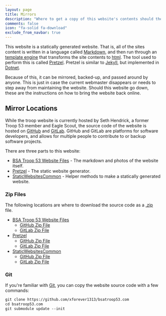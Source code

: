 ```yaml
---
layout: page
title: Mirrors
description: "Where to get a copy of this website's contents should the website go down."
comments: false
icon: "fa-solid fa-download"
exclude_from_navbar: true
---
```


This website is a statically generated website.  That is, all of the sites content is written in a language called [Markdown](https://en.wikipedia.org/wiki/Markdown), and then run through an [template engine](https://learn.microsoft.com/en-us/aspnet/core/mvc/views/razor?view=aspnetcore-8.0) that transforms the site contents to [html](https://en.wikipedia.org/wiki/HTML).  The tool used to perform this is called [Pretzel](https://github.com/xforever1313/pretzel).  Pretzel is similar to [Jekyll](https://jekyllrb.com/docs/installation/), but implemented in [Dotnet](https://en.wikipedia.org/wiki/.NET).

Because of this, it can be mirrored, backed-up, and passed around by anyone.  This is just in case the current webmaster disappears or needs to step away from maintaining the website.  Should this website go down, these are the instructions on how to bring the website back online.

## Mirror Locations

While the troop website is currently hosted by Seth Hendrick, a former Troop 53 member and Eagle Scout, the source code of the website is hosted on [GitHub](https://en.wikipedia.org/wiki/GitHub) and [GitLab](https://en.wikipedia.org/wiki/GitLab).  GitHub and GitLab are platforms for software developers, and allows for multiple people to contribute to or backup software projects.

There are three parts to this website:

* [BSA Troop 53 Website Files](https://github.com/xforever1313/bsatroop53.com) - The markdown and photos of the website itself.
* [Pretzel](https://github.com/xforever1313/pretzel) - The static website generator.
* [StaticWebsitesCommon](https://github.com/xforever1313/StaticWebsitesCommon) - Helper methods to make a statically generated website.

### Zip Files

The following locations are where to download the source code as a [.zip](https://en.wikipedia.org/wiki/ZIP_(file_format)) file.

* [BSA Troop 53 Website Files](https://github.com/xforever1313/bsatroop53.com)
  * [GitHub Zip File](https://github.com/xforever1313/bsatroop53.com/archive/refs/heads/main.zip)
  * [GitLab Zip File](https://gitlab.com/xforever1313/bsatroop53-com/-/archive/main/bsatroop53-com-main.zip)
* [Pretzel](https://github.com/xforever1313/pretzel)
  * [GitHub Zip File](https://github.com/xforever1313/pretzel/archive/refs/heads/master.zip)
  * [GitLab Zip File](https://gitlab.com/xforever1313/pretzel/-/archive/master/pretzel-master.zip)
* [StaticWebsitesCommon](https://github.com/xforever1313/StaticWebsitesCommon)
  * [GitHub Zip File](https://github.com/xforever1313/StaticWebsitesCommon/archive/refs/heads/main.zip)
  * [GitLab Zip File](https://gitlab.com/xforever1313/StaticWebsitesCommon/-/archive/main/StaticWebsitesCommon-main.zip)

### Git

If you're familiar with [Git](https://en.wikipedia.org/wiki/Git), you can copy the website source code with a few commands:

```txt
git clone https://github.com/xforever1313/bsatroop53.com
cd bsatroop53.com
git submodule update --init
```

